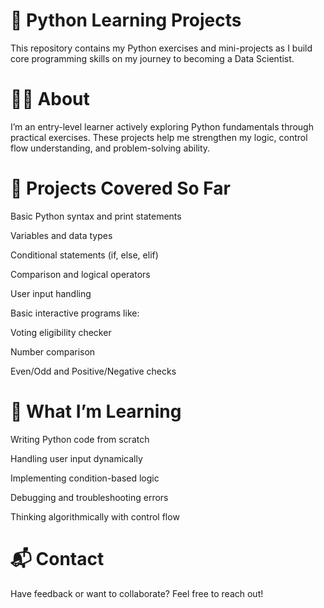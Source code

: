 # 🐍 Python Learning Projects

This repository contains my Python exercises and mini-projects as I build core programming skills on my journey to becoming a Data Scientist.

# 👨‍💻 About
I’m an entry-level learner actively exploring Python fundamentals through practical exercises. These projects help me strengthen my logic, control flow understanding, and problem-solving ability.

# 📂 Projects Covered So Far
Basic Python syntax and print statements

Variables and data types

Conditional statements (if, else, elif)

Comparison and logical operators

User input handling

Basic interactive programs like:

Voting eligibility checker

Number comparison

Even/Odd and Positive/Negative checks

# 🧠 What I’m Learning
Writing Python code from scratch

Handling user input dynamically

Implementing condition-based logic

Debugging and troubleshooting errors

Thinking algorithmically with control flow

# 📬 Contact
Have feedback or want to collaborate? Feel free to reach out!

